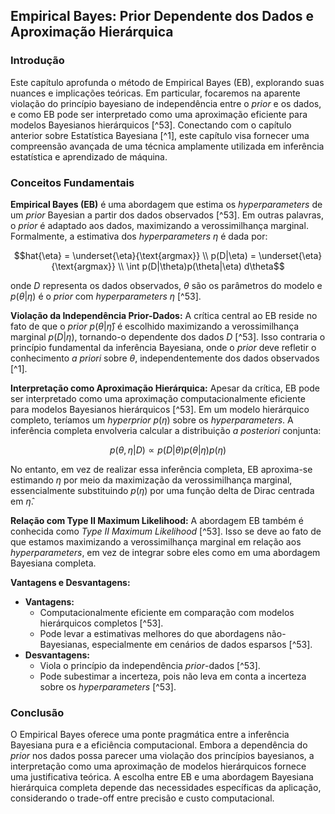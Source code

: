 ## Empirical Bayes: Prior Dependente dos Dados e Aproximação Hierárquica

### Introdução
Este capítulo aprofunda o método de Empirical Bayes (EB), explorando suas nuances e implicações teóricas. Em particular, focaremos na aparente violação do princípio bayesiano de independência entre o *prior* e os dados, e como EB pode ser interpretado como uma aproximação eficiente para modelos Bayesianos hierárquicos [^53]. Conectando com o capítulo anterior sobre Estatística Bayesiana [^1], este capítulo visa fornecer uma compreensão avançada de uma técnica amplamente utilizada em inferência estatística e aprendizado de máquina.

### Conceitos Fundamentais

**Empirical Bayes (EB)** é uma abordagem que estima os *hyperparameters* de um *prior* Bayesian a partir dos dados observados [^53]. Em outras palavras, o *prior* é adaptado aos dados, maximizando a verossimilhança marginal. Formalmente, a estimativa dos *hyperparameters* $\eta$ é dada por:

$$hat{\eta} = \underset{\eta}{\text{argmax}} \\ p(D|\eta) = \underset{\eta}{\text{argmax}} \\ \int p(D|\theta)p(\theta|\eta) d\theta$$

onde $D$ representa os dados observados, $\theta$ são os parâmetros do modelo e $p(\theta|\eta)$ é o *prior* com *hyperparameters* $\eta$ [^53].

**Violação da Independência Prior-Dados:** A crítica central ao EB reside no fato de que o *prior* $p(\theta|\hat{\eta})$ é escolhido maximizando a verossimilhança marginal $p(D|\eta)$, tornando-o dependente dos dados $D$ [^53]. Isso contraria o princípio fundamental da inferência Bayesiana, onde o *prior* deve refletir o conhecimento *a priori* sobre $\theta$, independentemente dos dados observados [^1].

**Interpretação como Aproximação Hierárquica:** Apesar da crítica, EB pode ser interpretado como uma aproximação computacionalmente eficiente para modelos Bayesianos hierárquicos [^53]. Em um modelo hierárquico completo, teríamos um *hyperprior* $p(\eta)$ sobre os *hyperparameters*. A inferência completa envolveria calcular a distribuição *a posteriori* conjunta:

$$p(\theta, \eta|D) \propto p(D|\theta)p(\theta|\eta)p(\eta)$$

No entanto, em vez de realizar essa inferência completa, EB aproxima-se estimando $\eta$ por meio da maximização da verossimilhança marginal, essencialmente substituindo $p(\eta)$ por uma função delta de Dirac centrada em $\hat{\eta}$.

**Relação com Type II Maximum Likelihood:** A abordagem EB também é conhecida como *Type II Maximum Likelihood* [^53]. Isso se deve ao fato de que estamos maximizando a verossimilhança marginal em relação aos *hyperparameters*, em vez de integrar sobre eles como em uma abordagem Bayesiana completa.

**Vantagens e Desvantagens:**

*   **Vantagens:**
    *   Computacionalmente eficiente em comparação com modelos hierárquicos completos [^53].
    *   Pode levar a estimativas melhores do que abordagens não-Bayesianas, especialmente em cenários de dados esparsos [^53].
*   **Desvantagens:**
    *   Viola o princípio da independência *prior*-dados [^53].
    *   Pode subestimar a incerteza, pois não leva em conta a incerteza sobre os *hyperparameters* [^53].

### Conclusão

O Empirical Bayes oferece uma ponte pragmática entre a inferência Bayesiana pura e a eficiência computacional. Embora a dependência do *prior* nos dados possa parecer uma violação dos princípios bayesianos, a interpretação como uma aproximação de modelos hierárquicos fornece uma justificativa teórica. A escolha entre EB e uma abordagem Bayesiana hierárquica completa depende das necessidades específicas da aplicação, considerando o trade-off entre precisão e custo computacional.
<!-- END -->